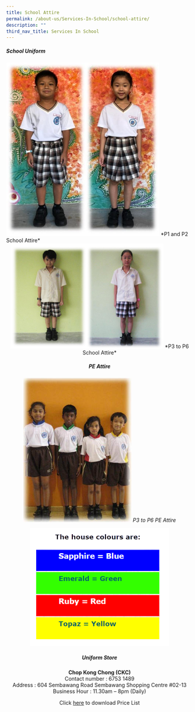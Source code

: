 ```yaml
---
title: School Attire
permalink: /about-us/Services-In-School/school-attire/
description: ""
third_nav_title: Services In School
---
```

##### **School Uniform**
<img src="/images/About%20us/Services/Attire/uniform_pic.jpg" alt="" style="width:413px;height:468px;">
*P1 and P2 School Attire*

<center><img src="/images/About%20us/Services/Attire/Sch_uni.jpg" alt="" style="width:413px;height:283px;">
*P3 to P6 School Attire*

##### **PE Attire**
![](/images/School%20Details/sch_pe.jpg)
*P3 to P6 PE Attire*

![](/images/School%20Details/house%20colors.png)

##### **Uniform Store**

**Chop Kong Chong (CKC)**
<br>Contact number : 6753 1489
<br>Address : 604 Sembawang Road Sembawang Shopping Centre #02-13
<br>Business Hour : 11.30am – 8pm (Daily)

Click [here](/files/Others/sch_uniforms.pdf) to download Price List